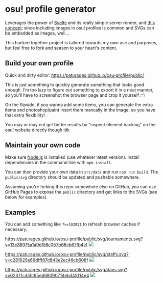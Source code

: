# osu! profile generator

Leverages the power of [Svelte](https://svelte.dev/) and its really simple server render,
and [this concept](https://github.com/sindresorhus/css-in-readme-like-wat): since including
images in osu! profiles is common and SVGs can be embedded as images, well...

This hacked together project is tailored towards my own use and purposes, but feel free to fork
and season to your heart's content.

## Build your own profile

Quick and dirty editor: https://paturages.github.io/osu-profile/public/

This is just something to quickly generate something that looks good enough. I'm too lazy to
figure out something to export it in a neat manner, so you'll have to screenshot the browser page
and crop it yourself :^)

On the flipside, if you wanna add some items, you can generate the extra items and photoshop/paint
insert them manually in the image, so you have that extra flexibility!

You may or may not get better results by "inspect element hacking" on the osu! website directly
though idk

## Maintain your own code

Make sure [Node.js](https://nodejs.org/en/) is installed (use whatever latest version).
Install dependencies in the command line with `npm install`.

You can then provide your own data in `src/data` and run `npm run build`.
The `public/svg` directory should be updated and pushable somewhere.

Assuming you're forking this repo somewhere else on GitHub, you can use GitHub Pages to expose
the `public` directory and get links to the SVGs (see below for examples).

## Examples

You can add something like `?v=102831` to refresh browser caches if necessary.

https://paturages.github.io/osu-profile/public/svg/tournaments.svg?v=13c88975a1a9df58c057b68eb67fb4cf
![](https://paturages.github.io/osu-profile/public/svg/tournaments.svg?v=13c88975a1a9df58c057b68eb67fb4cf)

https://paturages.github.io/osu-profile/public/svg/staffs.svg?v=c281929a66dfff87d843e2ec46cb608f
![](https://paturages.github.io/osu-profile/public/svg/staffs.svg?v=c281929a66dfff87d843e2ec46cb608f)

https://paturages.github.io/osu-profile/public/svg/dans.svg?v=62371cd5fc85e468090714ebd45114e4
![](https://paturages.github.io/osu-profile/public/svg/dans.svg?v=62371cd5fc85e468090714ebd45114e4)
